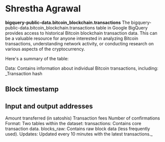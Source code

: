 # Shrestha Agrawal

**bigquery-public-data.bitcoin_blockchain.transactions**
The bigquery-public-data.bitcoin_blockchain.transactions table in Google BigQuery provides access to historical Bitcoin blockchain transaction data. This can be a valuable resource for anyone interested in analyzing Bitcoin transactions, understanding network activity, or conducting research on various aspects of the cryptocurrency.

Here's a summary of the table:

Data: Contains information about individual Bitcoin transactions, including:
_Transaction hash
## Block timestamp
## Input and output addresses
Amount transferred (in satoshis)
Transaction fees
Number of confirmations
Format: Two tables within the dataset:
transactions: Contains core transaction data.
blocks_raw: Contains raw block data (less frequently used).
Updates: Updated every 10 minutes with the latest transactions._

